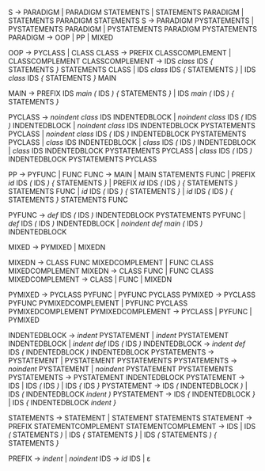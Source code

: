 S -> PARADIGM | PARADIGM STATEMENTS | STATEMENTS PARADIGM | STATEMENTS PARADIGM STATEMENTS
S -> PARADIGM PYSTATEMENTS | PYSTATEMENTS PARADIGM | PYSTATEMENTS PARADIGM PYSTATEMENTS
PARADIGM -> OOP | PP | MIXED

OOP -> PYCLASS | CLASS
CLASS -> PREFIX CLASSCOMPLEMENT | CLASSCOMPLEMENT
CLASSCOMPLEMENT -> IDS _class_ IDS _{_ STATEMENTS _}_ STATEMENTS CLASS | IDS _class_ IDS _{_ STATEMENTS _}_ | IDS _class_ IDS _{_ STATEMENTS _}_ MAIN

MAIN -> PREFIX IDS _main_ _(_ IDS _)_ _{_ STATEMENTS _}_ | IDS _main_ _(_ IDS _)_ _{_ STATEMENTS _}_

PYCLASS -> _noindent_ _class_ IDS INDENTEDBLOCK | _noindent_ _class_ IDS _(_ IDS _)_ INDENTEDBLOCK | _noindent_ _class_ IDS INDENTEDBLOCK PYSTATEMENTS PYCLASS | _noindent_ _class_ IDS _(_ IDS _)_ INDENTEDBLOCK PYSTATEMENTS PYCLASS | _class_ IDS INDENTEDBLOCK | _class_ IDS _(_ IDS _)_ INDENTEDBLOCK | _class_ IDS INDENTEDBLOCK PYSTATEMENTS PYCLASS | _class_ IDS _(_ IDS _)_ INDENTEDBLOCK PYSTATEMENTS PYCLASS

PP -> PYFUNC | FUNC
FUNC -> MAIN | MAIN STATEMENTS FUNC | PREFIX _id_ IDS _(_ IDS _)_ _{_ STATEMENTS _}_ | PREFIX _id_ IDS _(_ IDS _)_ _{_ STATEMENTS _}_ STATEMENTS FUNC | _id_ IDS _(_ IDS _)_ _{_ STATEMENTS _}_ | _id_ IDS _(_ IDS _)_ _{_ STATEMENTS _}_ STATEMENTS FUNC

PYFUNC -> _def_ IDS _(_ IDS _)_ INDENTEDBLOCK PYSTATEMENTS PYFUNC | _def_ IDS _(_ IDS _)_ INDENTEDBLOCK | _noindent_ _def_ _main_ _(_ IDS _)_ INDENTEDBLOCK

MIXED -> PYMIXED | MIXEDN

MIXEDN -> CLASS FUNC MIXEDCOMPLEMENT | FUNC CLASS MIXEDCOMPLEMENT
MIXEDN -> CLASS FUNC | FUNC CLASS
MIXEDCOMPLEMENT -> CLASS | FUNC | MIXEDN

PYMIXED -> PYCLASS PYFUNC | PYFUNC PYCLASS
PYMIXED -> PYCLASS PYFUNC PYMIXEDCOMPLEMENT | PYFUNC PYCLASS PYMIXEDCOMPLEMENT
PYMIXEDCOMPLEMENT -> PYCLASS | PYFUNC | PYMIXED

INDENTEDBLOCK -> _indent_ PYSTATEMENT | _indent_ PYSTATEMENT INDENTEDBLOCK | _indent_ _def_ IDS _(_ IDS _)_
INDENTEDBLOCK -> _indent_ _def_ IDS _(_ INDENTEDBLOCK _)_ INDENTEDBLOCK
PYSTATEMENTS -> PYSTATEMENT | PYSTATEMENT PYSTATEMENTS
PYSTATEMENTS -> _noindent_ PYSTATEMENT | _noindent_ PYSTATEMENT PYSTATEMENTS
PYSTATEMENTS -> PYSTATEMENT INDENTEDBLOCK
PYSTATEMENT -> IDS | IDS _(_ IDS _)_ | IDS _{_ IDS _}_
PYSTATEMENT -> IDS _(_ INDENTEDBLOCK _)_ | IDS _(_ INDENTEDBLOCK _indent_ _)_
PYSTATEMENT -> IDS _{_ INDENTEDBLOCK _}_ | IDS _{_ INDENTEDBLOCK _indent_ _}_

STATEMENTS -> STATEMENT | STATEMENT STATEMENTS
STATEMENT -> PREFIX STATEMENTCOMPLEMENT
STATEMENTCOMPLEMENT -> IDS | IDS _(_ STATEMENTS _)_ | IDS _{_ STATEMENTS _}_ | IDS _(_ STATEMENTS _)_ _{_ STATEMENTS _}_

PREFIX -> _indent_ | _noindent_
IDS -> _id_ IDS | ε
